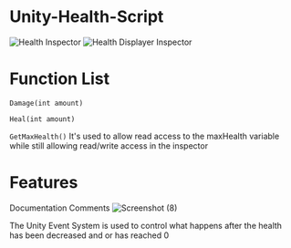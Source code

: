 # Unity-Health-Script
![Health Inspector](https://github.com/user-attachments/assets/a9bbea22-ccdf-4fc2-8076-bb7f94dc24b6)
![Health Displayer Inspector](https://github.com/user-attachments/assets/0ef3d333-cbf7-4baf-97fb-1d3eeead61e2)

# Function List
`Damage(int amount)`

`Heal(int amount)`

`GetMaxHealth()`
It's used to allow read access to the maxHealth variable while still allowing read/write access in the inspector

# Features
Documentation Comments
![Screenshot (8)](https://github.com/user-attachments/assets/10d53d93-a514-445c-bc55-5a2ae5af9dca)

The Unity Event System is used to control what happens after the health has been decreased and or has reached 0
